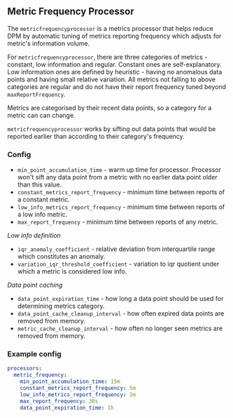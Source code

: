 ## <a name="metricfrequencyprocessor"></a>Metric Frequency Processor

The `metricfrequencyprocessor` is a metrics processor that helps reduce DPM by automatic tuning of metrics reporting
frequency which adjusts for metric's information volume.

For `metricfrequencyprocessor`, there are three categories of metrics - constant, low information and regular. Constant
ones are self-explanatory. Low information ones are defined by heuristic - having no anomalous data points and having
small relative variation. All metrics not falling to above categories are regular and do not have their report frequency
tuned beyond `maxReportFrequency`.

Metrics are categorised by their recent data points, so a category for a metric can can change.

`metricfrequencyprocessor` works by sifting out data points that would be reported earlier than according to their
category's frequency.

### Config

- `min_point_accumulation_time` - warm up time for processor. Processor won't sift any data point from a metric with no
  earlier data point older than this value.
- `constant_metrics_report_frequency` - minimum time between reports of a constant metric.
- `low_info_metrics_report_frequency` - minimum time between reports of a low info metric.
- `max_report_frequency` - minimum time between reports of any metric.

*Low info definition*

- `iqr_anomaly_coefficient` - relative deviation from interquartile range which constitutes an anomaly.
- `variation_iqr_threshold_coefficient` - variation to iqr quotient under which a metric is considered low info.

*Data point caching*

- `data_point_expiration_time` - how long a data point should be used for determining metrics category.
- `data_point_cache_cleanup_interval` - how often expired data points are removed from memory.
- `metric_cache_cleanup_interval` - how often no longer seen metrics are removed from memory.

### Example config

```yaml
processors:
  metric_frequency:
    min_point_accumulation_time: 15m
    constant_metrics_report_frequency: 5m
    low_info_metrics_report_frequency: 2m
    max_report_frequency: 30s
    data_point_expiration_time: 1h
```
